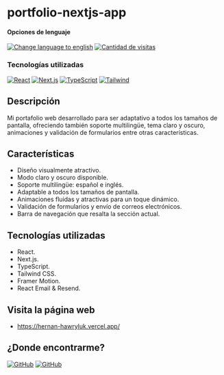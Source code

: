 # portfolio-nextjs-app

<div>
<h4>Opciones de lenguaje</h4>
  <a href="https://github.com/hernanhawryluk/portfolio-nextjs-app/blob/main/README.md"><img alt="Change language to english" src="https://img.shields.io/badge/language-english-yellow.svg"></a>
  <a href="#"><img alt="Cantidad de visitas" src="https://visitor-badge.laobi.icu/badge?page_id=hernanhawryluk.portfolio-nextjs-app"></a>
</div>
<div>
  <h3>Tecnologías utilizadas</h3>
  <a href="#"><img alt="React" src="https://img.shields.io/badge/React-18.2.0-blue?logo=react"></a>
  <a href="#"><img alt="Next.js" src="https://img.shields.io/badge/Next.js-14.0.1-blue?logo=next.js&logoColor=000"></a>
  <a href="#"><img alt="TypeScript" src="https://img.shields.io/badge/TypeScript-5.2.2-blue?logo=typescript"></a>
  <a href="#"><img alt="Tailwind" src="https://img.shields.io/badge/Tailwind--CSS-3.3.5-blue?logo=tailwindcss"></a>
</div>

## Descripción

Mi portafolio web desarrollado para ser adaptativo a todos los tamaños de pantalla, ofreciendo también soporte multilingüe, tema claro y oscuro, animaciones y validación de formularios entre otras características.

## Características

- Diseño visualmente atractivo.
- Modo claro y oscuro disponible.
- Soporte multilingüe: español e inglés.
- Adaptable a todos los tamaños de pantalla.
- Animaciones fluidas y atractivas para un toque dinámico.
- Validación de formularios y envío de correos electrónicos.
- Barra de navegación que resalta la sección actual.

## Tecnologías utilizadas

- React.
- Next.js.
- TypeScript.
- Tailwind CSS.
- Framer Motion.
- React Email & Resend.

## Visita la página web

- https://hernan-hawryluk.vercel.app/

## ¿Donde encontrarme?

<div>
  <a href="https://github.com/hernanhawryluk"><img alt="GitHub" src="https://img.shields.io/badge/GitHub-grey?style=for-the-badge&logo=github"></a>
  <a href="https://www.linkedin.com/in/hernan-hawryluk"><img alt="GitHub" src="https://img.shields.io/badge/LinkedIn-blue?style=for-the-badge&logo=linkedin"></a>
</div>

